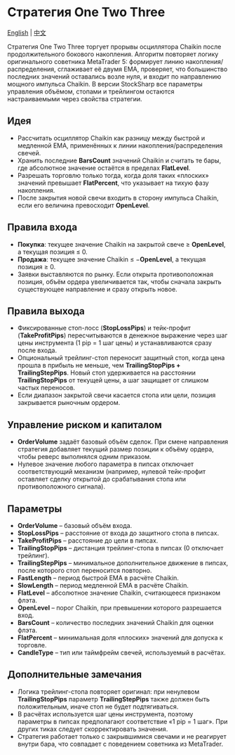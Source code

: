 # Стратегия One Two Three
[English](README.md) | [中文](README_cn.md)

Стратегия One Two Three торгует прорывы осциллятора Chaikin после продолжительного бокового накопления. Алгоритм повторяет логику оригинального советника MetaTrader 5: формирует линию накопления/распределения, сглаживает её двумя EMA, проверяет, что большинство последних значений оставались возле нуля, и входит по направлению мощного импульса Chaikin. В версии StockSharp все параметры управления объёмом, стопами и трейлингом остаются настраиваемыми через свойства стратегии.

## Идея

- Рассчитать осциллятор Chaikin как разницу между быстрой и медленной EMA, применённых к линии накопления/распределения свечей.
- Хранить последние **BarsCount** значений Chaikin и считать те бары, где абсолютное значение остаётся в пределах **FlatLevel**.
- Разрешать торговлю только тогда, когда доля таких «плоских» значений превышает **FlatPercent**, что указывает на тихую фазу накопления.
- После закрытия новой свечи входить в сторону импульса Chaikin, если его величина превосходит **OpenLevel**.

## Правила входа

- **Покупка**: текущее значение Chaikin на закрытой свече ≥ **OpenLevel**, а текущая позиция ≤ 0.
- **Продажа**: текущее значение Chaikin ≤ −**OpenLevel**, а текущая позиция ≥ 0.
- Заявки выставляются по рынку. Если открыта противоположная позиция, объём ордера увеличивается так, чтобы сначала закрыть существующее направление и сразу открыть новое.

## Правила выхода

- Фиксированные стоп-лосс (**StopLossPips**) и тейк-профит (**TakeProfitPips**) пересчитываются в денежное выражение через шаг цены инструмента (1 pip = 1 шаг цены) и устанавливаются сразу после входа.
- Опциональный трейлинг-стоп переносит защитный стоп, когда цена прошла в прибыль не меньше, чем **TrailingStopPips + TrailingStepPips**. Новый стоп удерживается на расстоянии **TrailingStopPips** от текущей цены, а шаг защищает от слишком частых переносов.
- Если диапазон закрытой свечи касается стопа или цели, позиция закрывается рыночным ордером.

## Управление риском и капиталом

- **OrderVolume** задаёт базовый объём сделок. При смене направления стратегия добавляет текущий размер позиции к объёму ордера, чтобы реверс выполнялся одним приказом.
- Нулевое значение любого параметра в пипсах отключает соответствующий механизм (например, нулевой тейк-профит оставляет сделку открытой до срабатывания стопа или противоположного сигнала).

## Параметры

- **OrderVolume** – базовый объём входа.
- **StopLossPips** – расстояние от входа до защитного стопа в пипсах.
- **TakeProfitPips** – расстояние до цели в пипсах.
- **TrailingStopPips** – дистанция трейлинг-стопа в пипсах (0 отключает трейлинг).
- **TrailingStepPips** – минимальное дополнительное движение в пипсах, после которого стоп переносится повторно.
- **FastLength** – период быстрой EMA в расчёте Chaikin.
- **SlowLength** – период медленной EMA в расчёте Chaikin.
- **FlatLevel** – абсолютное значение Chaikin, считающееся признаком флэта.
- **OpenLevel** – порог Chaikin, при превышении которого разрешается вход.
- **BarsCount** – количество последних значений Chaikin для оценки флэта.
- **FlatPercent** – минимальная доля «плоских» значений для допуска к торговле.
- **CandleType** – тип или таймфрейм свечей, используемый в расчётах.

## Дополнительные замечания

- Логика трейлинг-стопа повторяет оригинал: при ненулевом **TrailingStopPips** параметр **TrailingStepPips** также должен быть положительным, иначе стоп не будет подтягиваться.
- В расчётах используется шаг цены инструмента, поэтому параметры в пипсах предполагают соответствие «1 pip = 1 шаг». При других тиках следует скорректировать значения.
- Стратегия работает только с закрывшимися свечами и не реагирует внутри бара, что совпадает с поведением советника из MetaTrader.
